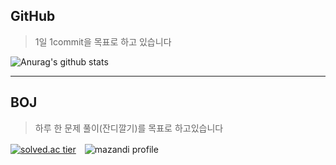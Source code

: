 ## GitHub

> 1일 1commit을 목표로 하고 있습니다

![Anurag's github stats](https://github-readme-stats.vercel.app/api?username=rudwl1005a&show_icons=true&theme=dark)

------------
## BOJ

> 하루 한 문제 풀이(잔디깔기)를 목표로 하고있습니다 

[![solved.ac tier](http://mazassumnida.wtf/api/v2/generate_badge?boj=rudwl1005)](https://solved.ac/profile/rudwl1005)　![mazandi profile](http://mazandi.herokuapp.com/api?handle=rudwl1005&theme=warm)

<!-- 
------------
## Portfolio

https://rudwl1005.notion.site/Min-s-Portfolio-2e8b43a72832477bab45ede79f0c3186 -->
